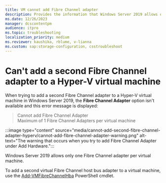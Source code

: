 ```yaml
---
title: VM cannot add Fibre Channel adapter
description: Provides the information that Windows Server 2019 allows only one Fibre Channel adapter per virtual machine.
ms.date: 12/26/2023
manager: dcscontentpm
audience: itpro
ms.topic: troubleshooting
localization_priority: medium
ms.reviewer: kaushika, rblume, v-lianna
ms.custom: sap:storage-configuration, csstroubleshoot
---
```

# Can't add a second Fibre Channel adapter to a Hyper-V virtual machine

When trying to add a second Fibre Channel adapter to a Hyper-V virtual machine in Windows Server 2019, the **Fibre Channel Adapter** option isn't available and this error message is displayed:

> Cannot add Fibre Channel Adapter  
Maximum of 1 Fibre Channel Adapters per virtual machine

:::image type="content" source="media/cannot-add-second-fibre-channel-adapter-hyperv/cannot-add-fibre-channel-adapter-warning.png" alt-text="The warning that occurs when you try to add Fibre Channel Adapter under Add Hardware.":::

Windows Server 2019 allows only one Fibre Channel adapter per virtual machine.

To add a second virtual Fibre Channel host bus adapter to a virtual machine, use the [Add-VMFibreChannelHba](/powershell/module/hyper-v/add-vmfibrechannelhba) PowerShell cmdlet.
